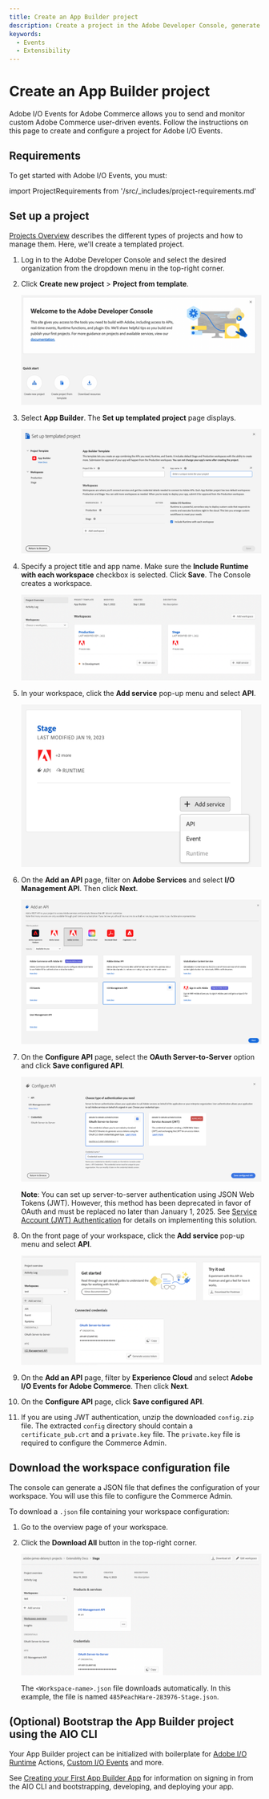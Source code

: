 ```yaml
---
title: Create an App Builder project
description: Create a project in the Adobe Developer Console, generate API credentials, and download the workspace configuration.
keywords:
  - Events
  - Extensibility
---
```


# Create an App Builder project

Adobe I/O Events for Adobe Commerce allows you to send and monitor custom Adobe Commerce user-driven events. Follow the instructions on this page to create and configure a project for Adobe I/O Events.

## Requirements

To get started with Adobe I/O Events, you must:

import ProjectRequirements from '/src/_includes/project-requirements.md'

<ProjectRequirements />

## Set up a project

[Projects Overview](https://developer.adobe.com/developer-console/docs/guides/projects/) describes the different types of projects and how to manage them. Here, we'll create a templated project.

1. Log in to the Adobe Developer Console and select the desired organization from the dropdown menu in the top-right corner.

1. Click **Create new project** > **Project from template**.

   ![Create a project](../_images/events/create-project.png)

1. Select **App Builder**. The **Set up templated project** page displays.

   ![Templated project](../_images/events/set-up-templated-project.png)

1. Specify a project title and app name. Make sure the **Include Runtime with each workspace** checkbox is selected. Click **Save**. The Console creates a workspace.

   ![New workspace](../_images/events/workspaces.png)

1. In your workspace, click the **Add service** pop-up menu and select **API**.

   ![Add an API to your workspace](../_images/events/stage-add-api.png)

1. On the **Add an API** page, filter on **Adobe Services** and select **I/O Management API**. Then click **Next**.

   ![Select IO events](../_images/events/add-io-management.png)

1. On the **Configure API** page, select the **OAuth Server-to-Server** option and click **Save configured API**.

   ![generate a key pair](../_images/events/setup-api-oauth.png)

   **Note**: You can set up server-to-server authentication using JSON Web Tokens (JWT). However, this method has been deprecated in favor of OAuth and must be replaced no later than January 1, 2025. See [Service Account (JWT) Authentication](https://developer.adobe.com/developer-console/docs/guides/authentication/JWT/) for details on implementing this solution.

1. On the front page of your workspace, click the **Add service** pop-up menu and select **API**.

   ![Generate a key pair](../_images/events/add-another-api.png)

1. On the **Add an API** page, filter by **Experience Cloud** and select **Adobe I/O Events for Adobe Commerce**. Then click **Next**.

1. On the **Configure API** page, click **Save configured API**.

1. If you are using JWT authentication, unzip the downloaded `config.zip` file. The extracted `config` directory should contain a `certificate_pub.crt` and a `private.key` file. The `private.key` file is required to configure the Commerce Admin.

## Download the workspace configuration file

The console can generate a JSON file that defines the configuration of your workspace. You will use this file to configure the Commerce Admin.

To download a `.json` file containing your workspace configuration:

1. Go to the overview page of your workspace.

1. Click the **Download All** button in the top-right corner.

   ![Download the workspace config](../_images/events/download-workspace-config.png)

   The `<Workspace-name>.json` file downloads automatically. In this example, the file is named `485PeachHare-283976-Stage.json`.

## (Optional) Bootstrap the App Builder project using the AIO CLI

Your App Builder project can be initialized with boilerplate for [Adobe I/O Runtime](https://developer.adobe.com/runtime) Actions, [Custom I/O Events](https://developer.adobe.com/events/docs/guides/using/custom_events/) and more.

See [Creating your First App Builder App](https://developer.adobe.com/app-builder/docs/getting_started/first_app/#3-signing-in-from-cli) for information on signing in from the AIO CLI and bootstrapping, developing, and deploying your app.
